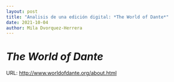 ```yaml
---
layout: post
title: "Analisis de una edición digital: *The World of Dante*"
date: 2021-10-04
author: Mila Dvorquez-Herrera
---
```

# *The World of Dante*
URL: <http://www.worldofdante.org/about.html>
